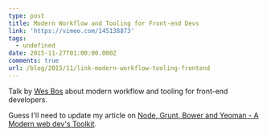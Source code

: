```yaml
---
type: post
title: Modern Workflow and Tooling for Front-end Devs
link: 'https://vimeo.com/145138873'
tags:
  - undefined
date: 2015-11-27T01:00:00.000Z
comments: true
url: /blog/2015/11/link-modern-workflow-tooling-frontend
---
```

Talk by [Wes Bos](https://twitter.com/wesbos) about modern workflow and tooling for front-end developers.

Guess I'll need to update my article on [Node, Grunt, Bower and Yeoman - A Modern web dev's Toolkit](/blog/2014/08/node-grunt-yeoman-bower/).
